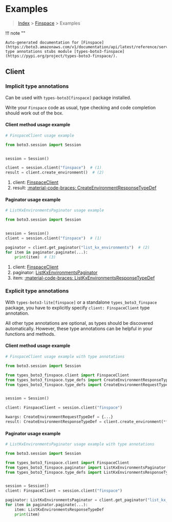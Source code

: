 # Examples

> [Index](../README.md) > [Finspace](./README.md) > Examples

!!! note ""

    Auto-generated documentation for [Finspace](https://boto3.amazonaws.com/v1/documentation/api/latest/reference/services/finspace.html#finspace)
    type annotations stubs module [types-boto3-finspace](https://pypi.org/project/types-boto3-finspace/).

## Client

### Implicit type annotations

Can be used with `types-boto3[finspace]` package installed.

Write your `Finspace` code as usual,
type checking and code completion should work out of the box.


#### Client method usage example

```python
# FinspaceClient usage example

from boto3.session import Session


session = Session()

client = session.client("finspace")  # (1)
result = client.create_environment()  # (2)
```

1. client: [FinspaceClient](./client.md)
2. result: [:material-code-braces: CreateEnvironmentResponseTypeDef](./type_defs.md#createenvironmentresponsetypedef)



#### Paginator usage example

```python
# ListKxEnvironmentsPaginator usage example

from boto3.session import Session


session = Session()
client = session.client("finspace")  # (1)

paginator = client.get_paginator("list_kx_environments")  # (2)
for item in paginator.paginate(...):
    print(item)  # (3)
```

1. client: [FinspaceClient](./client.md)
2. paginator: [ListKxEnvironmentsPaginator](./paginators.md#listkxenvironmentspaginator)
3. item: [:material-code-braces: ListKxEnvironmentsResponseTypeDef](./type_defs.md#listkxenvironmentsresponsetypedef)




### Explicit type annotations

With `types-boto3-lite[finspace]`
or a standalone `types_boto3_finspace` package, you have to explicitly specify `client: FinspaceClient` type annotation.

All other type annotations are optional, as types should be discovered automatically.
However, these type annotations can be helpful in your functions and methods.


#### Client method usage example

```python
# FinspaceClient usage example with type annotations

from boto3.session import Session

from types_boto3_finspace.client import FinspaceClient
from types_boto3_finspace.type_defs import CreateEnvironmentResponseTypeDef
from types_boto3_finspace.type_defs import CreateEnvironmentRequestTypeDef


session = Session()

client: FinspaceClient = session.client("finspace")

kwargs: CreateEnvironmentRequestTypeDef = {...}
result: CreateEnvironmentResponseTypeDef = client.create_environment(**kwargs)
```



#### Paginator usage example

```python
# ListKxEnvironmentsPaginator usage example with type annotations

from boto3.session import Session

from types_boto3_finspace.client import FinspaceClient
from types_boto3_finspace.paginator import ListKxEnvironmentsPaginator
from types_boto3_finspace.type_defs import ListKxEnvironmentsResponseTypeDef


session = Session()
client: FinspaceClient = session.client("finspace")

paginator: ListKxEnvironmentsPaginator = client.get_paginator("list_kx_environments")
for item in paginator.paginate(...):
    item: ListKxEnvironmentsResponseTypeDef
    print(item)
```




